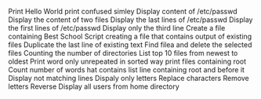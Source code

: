 Print Hello World
print confused simley
Display content of /etc/passwd
Display the content of two files
Display the last lines of /etc/passwd
Display the first lines of /etc/passwd
Display only the third line
Create a file containing Best School
Script creating a file  that contains output of existing files
Duplicate the last line of existing text
Find filea and delete the selected files
Counting the number of directories
List top 10 files from newest to oldest
Print word only unrepeated in sorted way
print files containing root
Count number of words hat contains
list line containing root and before it
Display not matching lines
Dispaly only letters
Replace characters
Remove letters
Reverse
Display all users from home directory
